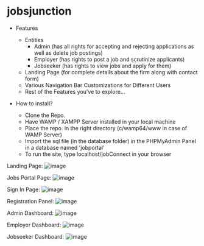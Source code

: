 # jobsjunction

- Features
  - Entities
    - Admin (has all rights for accepting and rejecting applications as well as delete job postings)
    - Employer (has rights to post a job and scrutinize applicants)
    - Jobseeker (has rights to view jobs and apply for them)
  - Landing Page (for complete details about the firm along with contact form)
  - Various Navigation Bar Customizations for Different Users
  - Rest of the Features you've to explore...
  
- How to install?
  - Clone the Repo.
  - Have WAMP / XAMPP Server installed in your local machine
  - Place the repo. in the right directory (c/wamp64/www in case of WAMP Server)
  - Import the sql file (in the database folder) in the PHPMyAdmin Panel in a database named 'jobportal'
  - To run the site, type localhost/jobConnect in your browser
  
Landing Page:
![image](https://user-images.githubusercontent.com/83655913/233121917-443ee6ec-1521-492c-a964-d93f72bbd67d.png)

Jobs Portal Page:
![image](https://user-images.githubusercontent.com/83655913/233127537-4176fa76-e48c-47da-a1cb-5da599b667b5.png)

Sign In Page:
![image](https://user-images.githubusercontent.com/83655913/233127694-91871440-957e-4c7f-bfac-daafee95a890.png)

Registration Panel:
![image](https://user-images.githubusercontent.com/83655913/233127784-ecc4f5b3-e7c8-4d41-83c8-638eb1055f44.png)

Admin Dashboard:
![image](https://user-images.githubusercontent.com/83655913/233123852-14843874-7190-42d7-92fa-f02c53b1a238.png)

Employer Dashboard:
![image](https://user-images.githubusercontent.com/83655913/233123671-769dda2a-27b1-4fc0-a33e-a7c4da309773.png)

Jobseeker Dashboard:
![image](https://user-images.githubusercontent.com/83655913/233124233-1497c8b8-16b8-4d0f-9bf4-8e9d330ef958.png)

